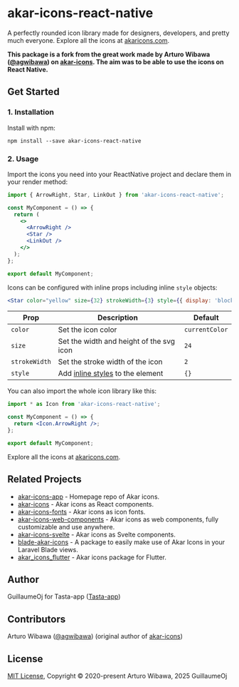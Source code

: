 # akar-icons-react-native

A perfectly rounded icon library made for designers, developers, and pretty much everyone. Explore all the icons at [akaricons.com](https://akaricons.com).

**This package is a fork from the great work made by Arturo Wibawa ([@agwibawa](https://twitter.com/agwibawa)) on [akar-icons](https://github.com/artcoholic/akar-icons). The aim was to be able to use the icons on React Native.**

## Get Started

### 1. Installation

Install with npm:

```shell
npm install --save akar-icons-react-native
```

### 2. Usage

Import the icons you need into your ReactNative project and declare them in your render method:

```jsx
import { ArrowRight, Star, LinkOut } from 'akar-icons-react-native';

const MyComponent = () => {
  return (
    <>
      <ArrowRight />
      <Star />
      <LinkOut />
    </>
  );
};

export default MyComponent;
```

Icons can be configured with inline props including inline `style` objects:

```jsx
<Star color="yellow" size={32} strokeWidth={3} style={{ display: 'block' }} />
```

| Prop          | Description                                                                                  | Default        |
| ------------- | -------------------------------------------------------------------------------------------- | -------------- |
| `color`       | Set the icon color                                                                           | `currentColor` |
| `size`        | Set the width and height of the svg icon                                                     | `24`           |
| `strokeWidth` | Set the stroke width of the icon                                                             | `2`            |
| `style`       | Add [inline styles](https://facebook.github.io/react/tips/inline-styles.html) to the element | `{}`           |

You can also import the whole icon library like this:

```jsx
import * as Icon from 'akar-icons-react-native';

const MyComponent = () => {
  return <Icon.ArrowRight />;
};

export default MyComponent;
```

Explore all the icons at [akaricons.com](https://akaricons.com).

## Related Projects

- [akar-icons-app](https://github.com/artcoholic/akar-icons-app) - Homepage repo of Akar icons.
- [akar-icons](https://github.com/artcoholic/akar-icons) - Akar icons as React components.
- [akar-icons-fonts](https://github.com/artcoholic/akar-icons-fonts) - Akar icons as icon fonts.
- [akar-icons-web-components](https://github.com/awmleer/akar-icons-web-components) - Akar icons as web components, fully customizable and use anywhere.
- [akar-icons-svelte](https://github.com/WilliamVenner/akar-icons-svelte) - Akar icons as Svelte components.
- [blade-akar-icons](https://github.com/codeat3/blade-akar-icons) - A package to easily make use of Akar Icons in your Laravel Blade views.
- [akar_icons_flutter](https://github.com/alann-maulana/akar_icons_flutter) - Akar icons package for Flutter.

## Author

GuillaumeOj for Tasta-app ([Tasta-app](https://github.com/Tasta-app))

## Contributors

Arturo Wibawa ([@agwibawa](https://twitter.com/agwibawa)) (original author of [akar-icons](https://github.com/artcoholic/akar-icons))

## License

[MIT License](./LICENSE), Copyright © 2020-present Arturo Wibawa, 2025 GuillaumeOj
